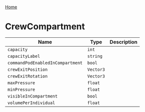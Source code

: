 [Home](https://wnp78.github.io/JunoXml/)

# CrewCompartment


|Name|Type|Description|
|--|--|--|
|`capacity`|`int`||
|`capacityLabel`|`string`||
|`commandPodEnabledInCompartment`|`bool`||
|`crewExitPosition`|`Vector3`||
|`crewExitRotation`|`Vector3`||
|`maxPressure`|`float`||
|`minPressure`|`float`||
|`visibleInCompartment`|`bool`||
|`volumePerIndividual`|`float`||


